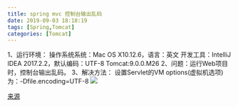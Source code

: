 ```yaml
---
title: spring mvc 控制台输出乱码
date: 2019-09-03 18:18:19
tags: [Spring,Tomcat]
categories: [Tomcat]
---
```

1、运行环境：
操作系统系统：Mac OS X10.12.6，语言：英文
开发工具：IntelliJ IDEA 2017.2.2，默认编码：UTF-8
Tomcat:9.0.0.M26
2、问题：运行Web项目时，控制台输出乱码。
3、解决方法：
设置Servlet的VM options(虚拟机选项)为：-Dfile.encoding=UTF-8
![](https://images2017.cnblogs.com/blog/1184735/201708/1184735-20170831103247312-1767697384.png)

[来源](https://www.cnblogs.com/gdwkong/p/7457181.html)